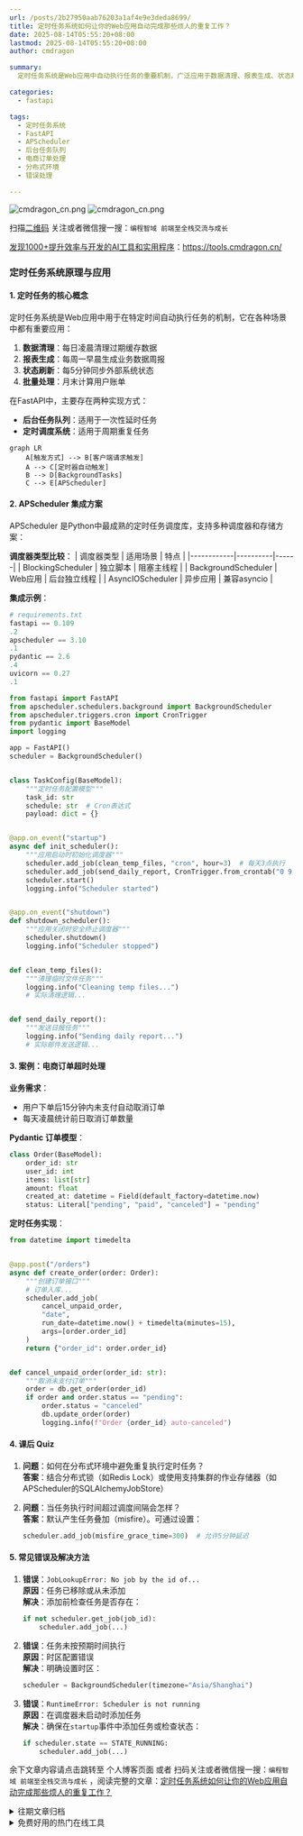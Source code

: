 ```yaml
---
url: /posts/2b27950aab76203a1af4e9e3deda8699/
title: 定时任务系统如何让你的Web应用自动完成那些烦人的重复工作？
date: 2025-08-14T05:55:20+08:00
lastmod: 2025-08-14T05:55:20+08:00
author: cmdragon

summary:
  定时任务系统是Web应用中自动执行任务的重要机制，广泛应用于数据清理、报表生成、状态刷新和批量处理等场景。FastAPI中主要通过后台任务队列和定时调度系统实现，其中APScheduler是最成熟的Python调度库，支持多种调度器和存储方案。APScheduler的集成示例展示了如何在FastAPI中初始化调度器、添加任务以及安全终止调度器。实战案例以电商订单超时处理为例，演示了如何通过定时任务自动取消未支付订单。常见错误包括任务未按预期执行、调度器未启动等，可通过检查任务状态、设置时区等方法解决。

categories:
  - fastapi

tags:
  - 定时任务系统
  - FastAPI
  - APScheduler
  - 后台任务队列
  - 电商订单处理
  - 分布式环境
  - 错误处理

---
```


<img src="/images/58c84f20099691d712da1a297ed2d6ec.jpeg" title="cmdragon_cn.png" alt="cmdragon_cn.png"/>

<img src="https://api2.cmdragon.cn/upload/cmder/20250304_012821924.jpg" title="cmdragon_cn.png" alt="cmdragon_cn.png"/>


扫描[二维码](https://api2.cmdragon.cn/upload/cmder/20250304_012821924.jpg)
关注或者微信搜一搜：`编程智域 前端至全栈交流与成长`

[发现1000+提升效率与开发的AI工具和实用程序](https://tools.cmdragon.cn/zh/apps?category=ai_chat)：https://tools.cmdragon.cn/

### 定时任务系统原理与应用

#### 1. 定时任务的核心概念

定时任务系统是Web应用中用于在特定时间自动执行任务的机制，它在各种场景中都有重要应用：

1. **数据清理**：每日凌晨清理过期缓存数据
2. **报表生成**：每周一早晨生成业务数据周报
3. **状态刷新**：每5分钟同步外部系统状态
4. **批量处理**：月末计算用户账单

在FastAPI中，主要存在两种实现方式：

- **后台任务队列**：适用于一次性延时任务
- **定时调度系统**：适用于周期重复任务

```mermaid
graph LR
    A[触发方式] --> B[客户端请求触发]
    A --> C[定时器自动触发]
    B --> D[BackgroundTasks]
    C --> E[APScheduler]
```

#### 2. APScheduler 集成方案

APScheduler 是Python中最成熟的定时任务调度库，支持多种调度器和存储方案：

**调度器类型比较**：
| 调度器类型 | 适用场景 | 特点 |
|------------|----------|------|
| BlockingScheduler | 独立脚本 | 阻塞主线程 |
| BackgroundScheduler | Web应用 | 后台独立线程 |
| AsyncIOScheduler | 异步应用 | 兼容asyncio |

**集成示例**：

```python
# requirements.txt
fastapi == 0.109
.2
apscheduler == 3.10
.1
pydantic == 2.6
.4
uvicorn == 0.27
.1
```

```python
from fastapi import FastAPI
from apscheduler.schedulers.background import BackgroundScheduler
from apscheduler.triggers.cron import CronTrigger
from pydantic import BaseModel
import logging

app = FastAPI()
scheduler = BackgroundScheduler()


class TaskConfig(BaseModel):
    """定时任务配置模型"""
    task_id: str
    schedule: str  # Cron表达式
    payload: dict = {}


@app.on_event("startup")
async def init_scheduler():
    """应用启动时初始化调度器"""
    scheduler.add_job(clean_temp_files, "cron", hour=3)  # 每天3点执行
    scheduler.add_job(send_daily_report, CronTrigger.from_crontab("0 9 * * 1-5"))  # 工作日9点
    scheduler.start()
    logging.info("Scheduler started")


@app.on_event("shutdown")
def shutdown_scheduler():
    """应用关闭时安全终止调度器"""
    scheduler.shutdown()
    logging.info("Scheduler stopped")


def clean_temp_files():
    """清理临时文件任务"""
    logging.info("Cleaning temp files...")
    # 实际清理逻辑...


def send_daily_report():
    """发送日报任务"""
    logging.info("Sending daily report...")
    # 实际邮件发送逻辑...
```

#### 3. 案例：电商订单超时处理

**业务需求**：

- 用户下单后15分钟内未支付自动取消订单
- 每天凌晨统计前日取消订单数量

**Pydantic 订单模型**：

```python
class Order(BaseModel):
    order_id: str
    user_id: int
    items: list[str]
    amount: float
    created_at: datetime = Field(default_factory=datetime.now)
    status: Literal["pending", "paid", "canceled"] = "pending"
```

**定时任务实现**：

```python
from datetime import timedelta


@app.post("/orders")
async def create_order(order: Order):
    """创建订单接口"""
    # 订单入库...
    scheduler.add_job(
        cancel_unpaid_order,
        "date",
        run_date=datetime.now() + timedelta(minutes=15),
        args=[order.order_id]
    )
    return {"order_id": order.order_id}


def cancel_unpaid_order(order_id: str):
    """取消未支付订单"""
    order = db.get_order(order_id)
    if order and order.status == "pending":
        order.status = "canceled"
        db.update_order(order)
        logging.info(f"Order {order_id} auto-canceled")
```

#### 4. 课后 Quiz

1. **问题**：如何在分布式环境中避免重复执行定时任务？  
   **答案**：结合分布式锁（如Redis Lock）或使用支持集群的作业存储器（如APScheduler的SQLAlchemyJobStore）

2. **问题**：当任务执行时间超过调度间隔会怎样？  
   **答案**：默认产生任务叠加（misfire）。可通过设置：
   ```python
   scheduler.add_job(misfire_grace_time=300)  # 允许5分钟延迟
   ```

#### 5. 常见错误及解决方法

1. **错误**：`JobLookupError: No job by the id of...`  
   **原因**：任务已移除或从未添加  
   **解决**：添加前检查任务是否存在：
   ```python
   if not scheduler.get_job(job_id):
       scheduler.add_job(...)
   ```

2. **错误**：任务未按预期时间执行  
   **原因**：时区配置错误  
   **解决**：明确设置时区：
   ```python
   scheduler = BackgroundScheduler(timezone="Asia/Shanghai")
   ```

3. **错误**：`RuntimeError: Scheduler is not running`  
   **原因**：在调度器未启动时添加任务  
   **解决**：确保在`startup`事件中添加任务或检查状态：
   ```python
   if scheduler.state == STATE_RUNNING:
       scheduler.add_job(...)
   ```

余下文章内容请点击跳转至 个人博客页面 或者 扫码关注或者微信搜一搜：`编程智域 前端至全栈交流与成长`
，阅读完整的文章：[定时任务系统如何让你的Web应用自动完成那些烦人的重复工作？](https://blog.cmdragon.cn/posts/2b27950aab76203a1af4e9e3deda8699/)





<details>
<summary>往期文章归档</summary>

- [Celery任务监控的魔法背后藏着什么秘密？ - cmdragon's Blog](https://blog.cmdragon.cn/posts/f43335725bb3372ebc774db1b9f28d2d/)
- [如何让Celery任务像VIP客户一样享受优先待遇？ - cmdragon's Blog](https://blog.cmdragon.cn/posts/c24491a7ac7f7c5e9cf77596ebb27c51/)
- [如何让你的FastAPI Celery Worker在压力下优雅起舞？ - cmdragon's Blog](https://blog.cmdragon.cn/posts/c3129f4b424d2ed2330484b82ec31875/)
- [FastAPI与Celery的完美邂逅，如何让异步任务飞起来？ - cmdragon's Blog](https://blog.cmdragon.cn/posts/b79c2c1805fe9b1ea28326b5b8f3b709/)
- [FastAPI消息持久化与ACK机制：如何确保你的任务永不迷路？ - cmdragon's Blog](https://blog.cmdragon.cn/posts/13a59846aaab71b44ab6f3dadc5b5ec7/)
- [FastAPI的BackgroundTasks如何玩转生产者-消费者模式？ - cmdragon's Blog](https://blog.cmdragon.cn/posts/1549a6bd7e47e7006e7ba8f52bcfe8eb/)
- [BackgroundTasks 还是 RabbitMQ？你的异步任务到底该选谁？ - cmdragon's Blog](https://blog.cmdragon.cn/posts/d26fdc150ff9dd70c7482381ff4c77c4/)
- [BackgroundTasks与Celery：谁才是异步任务的终极赢家？ - cmdragon's Blog](https://blog.cmdragon.cn/posts/792cac4ce6eb96b5001da15b0d52ef83/)
- [如何在 FastAPI 中优雅处理后台任务异常并实现智能重试？ - cmdragon's Blog](https://blog.cmdragon.cn/posts/d5c1d2efbaf6fe4c9e13acc6be6d929a/)
- [BackgroundTasks 如何巧妙驾驭多任务并发？ - cmdragon's Blog](https://blog.cmdragon.cn/posts/8661dc74944bd6fb28092e90d4060161/)
- [如何让FastAPI后台任务像多米诺骨牌一样井然有序地执行？ - cmdragon's Blog](https://blog.cmdragon.cn/posts/7693d3430a6256c2abefc1e4aba21a4a/)
- [FastAPI后台任务：是时候让你的代码飞起来了吗？ - cmdragon's Blog](https://blog.cmdragon.cn/posts/6145d88d5154d5cd38cee7ddc2d46e1d/)
- [FastAPI后台任务为何能让邮件发送如此丝滑？ - cmdragon's Blog](https://blog.cmdragon.cn/posts/19241679a1852122f740391cbdc21bae/)
- [FastAPI的请求-响应周期为何需要后台任务分离？ - cmdragon's Blog](https://blog.cmdragon.cn/posts/c7b54d6b3b6b5041654e69e5610bf3b9/)
- [如何在FastAPI中让后台任务既高效又不会让你的应用崩溃？ - cmdragon's Blog](https://blog.cmdragon.cn/posts/5ad8d0a4c8f2d05e9c1a42d828aad7b3/)
- [FastAPI后台任务：异步魔法还是同步噩梦？ - cmdragon's Blog](https://blog.cmdragon.cn/posts/6a69eca9fd14ba8f6fa41502c5014edd/)
- [如何在FastAPI中玩转Schema版本管理和灰度发布？ - cmdragon's Blog](https://blog.cmdragon.cn/posts/6d9d20cd8d8528da4193f13aaf98575c/)
- [FastAPI的查询白名单和安全沙箱机制如何确保你的API坚不可摧？ - cmdragon's Blog](https://blog.cmdragon.cn/posts/ca141239cfc5c0d510960acd266de9cd/)
- [如何在 FastAPI 中玩转 GraphQL 性能监控与 APM 集成？ - cmdragon's Blog](https://blog.cmdragon.cn/posts/52fe9ea73b0e26de308ae0e539df21d2/)
- [如何在 FastAPI 中玩转 GraphQL 和 WebSocket 的实时数据推送魔法？ - cmdragon's Blog](https://blog.cmdragon.cn/posts/ae484cf6bcf3f44fd8392a8272e57db4/)
- [如何在FastAPI中玩转GraphQL联邦架构，让数据源手拉手跳探戈？ - cmdragon's Blog](https://blog.cmdragon.cn/posts/9b9086ff5d8464b0810cfb55f7768513/)
- [GraphQL批量查询优化：DataLoader如何让数据库访问速度飞起来？ - cmdragon's Blog](https://blog.cmdragon.cn/posts/0e236dbe717bde52bda290e89f4f6eca/)
- [如何在FastAPI中整合GraphQL的复杂度与限流？ - cmdragon's Blog](https://blog.cmdragon.cn/posts/ace8bb3f01589994f51d748ab5c73652/)
- [GraphQL错误处理为何让你又爱又恨？FastAPI中间件能否成为你的救星？ - cmdragon's Blog](https://blog.cmdragon.cn/posts/a28d5c1b32feadb18b406a849455dfe5/)
- [FastAPI遇上GraphQL：异步解析器如何让API性能飙升？ - cmdragon's Blog](https://blog.cmdragon.cn/posts/35fced261e8ff834e68e07c93902cc13/)
- [GraphQL的N+1问题如何被DataLoader巧妙化解？ - cmdragon's Blog](https://blog.cmdragon.cn/posts/72629304782a121fbf89b151c436f9aa/)
- [FastAPI与GraphQL的完美邂逅：如何打造高效API？ - cmdragon's Blog](https://blog.cmdragon.cn/posts/fb5c5c7b00bbe57b3a5346b8ee5bc289/)
- [GraphQL类型系统如何让FastAPI开发更高效？ - cmdragon's Blog](https://blog.cmdragon.cn/posts/31c152e531e1cbe5b5cfe15e7ff053c9/)
- [REST和GraphQL究竟谁才是API设计的终极赢家？ - cmdragon's Blog](https://blog.cmdragon.cn/posts/218ad2370eab6197f42fdc9c52f0fc19/)
- [IoT设备的OTA升级是如何通过MQTT协议实现无缝对接的？ - cmdragon's Blog](https://blog.cmdragon.cn/posts/071e9a3b9792beea63f134f5ad28df67/)
- [如何在FastAPI中玩转STOMP协议升级，让你的消息传递更高效？ - cmdragon's Blog](https://blog.cmdragon.cn/posts/16744b2f460346805c45314bc0c6f751/)
- [如何用WebSocket打造毫秒级实时协作系统？ - cmdragon's Blog](https://blog.cmdragon.cn/posts/da5b64cb0ded23e4d5b1f19ffd5ac53d/)
- [如何用WebSocket打造毫秒级实时协作系统？ - cmdragon's Blog](https://blog.cmdragon.cn/posts/da5b64cb0ded23e4d5b1f19ffd5ac53d/)
- [如何让你的WebSocket连接既安全又高效？](https://blog.cmdragon.cn/posts/eb598d50b76ea1823746ab7cdf49ce05/)
- [如何让多客户端会话管理不再成为你的技术噩梦？ - cmdragon's Blog](https://blog.cmdragon.cn/posts/08ba771dbb2eec087c4bc6dc584113c5/)
- [如何在FastAPI中玩转WebSocket消息处理？](https://blog.cmdragon.cn/posts/fbf7d6843e430133547057254deb2dfb/)
- [如何在FastAPI中玩转WebSocket，让实时通信不再烦恼？ - cmdragon's Blog](https://blog.cmdragon.cn/posts/0faebb0f6c2b1bde4ba75869f4f67b76/)

</details>


<details>
<summary>免费好用的热门在线工具</summary>

- [ASCII字符画生成器 - 应用商店 | By cmdragon](https://tools.cmdragon.cn/zh/apps/ascii-art-generator)
- [JSON Web Tokens 工具 - 应用商店 | By cmdragon](https://tools.cmdragon.cn/zh/apps/jwt-tool)
- [Bcrypt 密码工具 - 应用商店 | By cmdragon](https://tools.cmdragon.cn/zh/apps/bcrypt-tool)
- [GIF 合成器 - 应用商店 | By cmdragon](https://tools.cmdragon.cn/zh/apps/gif-composer)
- [GIF 分解器 - 应用商店 | By cmdragon](https://tools.cmdragon.cn/zh/apps/gif-decomposer)
- [文本隐写术 - 应用商店 | By cmdragon](https://tools.cmdragon.cn/zh/apps/text-steganography)
- [CMDragon 在线工具 - 高级AI工具箱与开发者套件 | 免费好用的在线工具](https://tools.cmdragon.cn/zh)
- [应用商店 - 发现1000+提升效率与开发的AI工具和实用程序 | 免费好用的在线工具](https://tools.cmdragon.cn/zh/apps?category=trending)
- [CMDragon 更新日志 - 最新更新、功能与改进 | 免费好用的在线工具](https://tools.cmdragon.cn/zh/changelog)
- [支持我们 - 成为赞助者 | 免费好用的在线工具](https://tools.cmdragon.cn/zh/sponsor)
- [AI文本生成图像 - 应用商店 | 免费好用的在线工具](https://tools.cmdragon.cn/zh/apps/text-to-image-ai)
- [临时邮箱 - 应用商店 | 免费好用的在线工具](https://tools.cmdragon.cn/zh/apps/temp-email)
- [二维码解析器 - 应用商店 | 免费好用的在线工具](https://tools.cmdragon.cn/zh/apps/qrcode-parser)
- [文本转思维导图 - 应用商店 | 免费好用的在线工具](https://tools.cmdragon.cn/zh/apps/text-to-mindmap)
- [正则表达式可视化工具 - 应用商店 | 免费好用的在线工具](https://tools.cmdragon.cn/zh/apps/regex-visualizer)
- [文件隐写工具 - 应用商店 | 免费好用的在线工具](https://tools.cmdragon.cn/zh/apps/steganography-tool)
- [IPTV 频道探索器 - 应用商店 | 免费好用的在线工具](https://tools.cmdragon.cn/zh/apps/iptv-explorer)
- [快传 - 应用商店 | 免费好用的在线工具](https://tools.cmdragon.cn/zh/apps/snapdrop)
- [随机抽奖工具 - 应用商店 | 免费好用的在线工具](https://tools.cmdragon.cn/zh/apps/lucky-draw)
- [动漫场景查找器 - 应用商店 | 免费好用的在线工具](https://tools.cmdragon.cn/zh/apps/anime-scene-finder)
- [时间工具箱 - 应用商店 | 免费好用的在线工具](https://tools.cmdragon.cn/zh/apps/time-toolkit)
- [网速测试 - 应用商店 | 免费好用的在线工具](https://tools.cmdragon.cn/zh/apps/speed-test)
- [AI 智能抠图工具 - 应用商店 | 免费好用的在线工具](https://tools.cmdragon.cn/zh/apps/background-remover)
- [背景替换工具 - 应用商店 | 免费好用的在线工具](https://tools.cmdragon.cn/zh/apps/background-replacer)
- [艺术二维码生成器 - 应用商店 | 免费好用的在线工具](https://tools.cmdragon.cn/zh/apps/artistic-qrcode)
- [Open Graph 元标签生成器 - 应用商店 | 免费好用的在线工具](https://tools.cmdragon.cn/zh/apps/open-graph-generator)
- [图像对比工具 - 应用商店 | 免费好用的在线工具](https://tools.cmdragon.cn/zh/apps/image-comparison)
- [图片压缩专业版 - 应用商店 | 免费好用的在线工具](https://tools.cmdragon.cn/zh/apps/image-compressor)
- [密码生成器 - 应用商店 | 免费好用的在线工具](https://tools.cmdragon.cn/zh/apps/password-generator)
- [SVG优化器 - 应用商店 | 免费好用的在线工具](https://tools.cmdragon.cn/zh/apps/svg-optimizer)
- [调色板生成器 - 应用商店 | 免费好用的在线工具](https://tools.cmdragon.cn/zh/apps/color-palette)
- [在线节拍器 - 应用商店 | 免费好用的在线工具](https://tools.cmdragon.cn/zh/apps/online-metronome)
- [IP归属地查询 - 应用商店 | 免费好用的在线工具](https://tools.cmdragon.cn/zh/apps/ip-geolocation)
- [CSS网格布局生成器 - 应用商店 | 免费好用的在线工具](https://tools.cmdragon.cn/zh/apps/css-grid-layout)
- [邮箱验证工具 - 应用商店 | 免费好用的在线工具](https://tools.cmdragon.cn/zh/apps/email-validator)
- [书法练习字帖 - 应用商店 | 免费好用的在线工具](https://tools.cmdragon.cn/zh/apps/calligraphy-practice)
- [金融计算器套件 - 应用商店 | 免费好用的在线工具](https://tools.cmdragon.cn/zh/apps/finance-calculator-suite)
- [中国亲戚关系计算器 - 应用商店 | 免费好用的在线工具](https://tools.cmdragon.cn/zh/apps/chinese-kinship-calculator)
- [Protocol Buffer 工具箱 - 应用商店 | 免费好用的在线工具](https://tools.cmdragon.cn/zh/apps/protobuf-toolkit)
- [IP归属地查询 - 应用商店 | 免费好用的在线工具](https://tools.cmdragon.cn/zh/apps/ip-geolocation)
- [图片无损放大 - 应用商店 | 免费好用的在线工具](https://tools.cmdragon.cn/zh/apps/image-upscaler)
- [文本比较工具 - 应用商店 | 免费好用的在线工具](https://tools.cmdragon.cn/zh/apps/text-compare)
- [IP批量查询工具 - 应用商店 | 免费好用的在线工具](https://tools.cmdragon.cn/zh/apps/ip-batch-lookup)
- [域名查询工具 - 应用商店 | 免费好用的在线工具](https://tools.cmdragon.cn/zh/apps/domain-finder)
- [DNS工具箱 - 应用商店 | 免费好用的在线工具](https://tools.cmdragon.cn/zh/apps/dns-toolkit)
- [网站图标生成器 - 应用商店 | 免费好用的在线工具](https://tools.cmdragon.cn/zh/apps/favicon-generator)
- [XML Sitemap](https://tools.cmdragon.cn/sitemap_index.xml)

</details>

